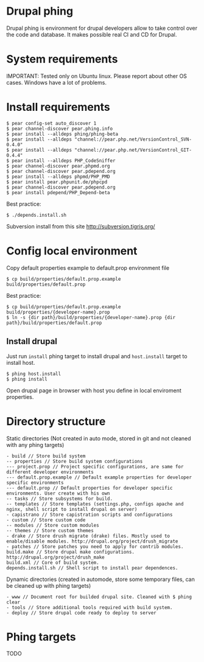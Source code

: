 # Drupal phing

Drupal phing is environment for drupal developers
allow to take control over the code and database.
It makes possible real CI and CD for Drupal.

# System requirements

IMPORTANT: Tested only on Ubuntu linux.
Please report about other OS cases.
Windows have a lot of problems.

# Install requirements

    $ pear config-set auto_discover 1
    $ pear channel-discover pear.phing.info
    $ pear install --alldeps phing/phing-beta
    $ pear install --alldeps "channel://pear.php.net/VersionControl_SVN-0.4.0"    
    $ pear install --alldeps "channel://pear.php.net/VersionControl_GIT-0.4.4"
    $ pear install --alldeps PHP_CodeSniffer
    $ pear channel-discover pear.phpmd.org
    $ pear channel-discover pear.pdepend.org
    $ pear install --alldeps phpmd/PHP_PMD
    $ pear install pear.phpunit.de/phpcpd
    $ pear channel-discover pear.pdepend.org
    $ pear install pdepend/PHP_Depend-beta

Best practice:

    $ ./depends.install.sh

Subversion install from this site
http://subversion.tigris.org/

# Config local environment

Copy default properties example to default.prop environment file

    $ cp build/properties/default.prop.example build/properties/default.prop

Best practice:

    $ cp build/properties/default.prop.example build/properties/{developer-name}.prop
    $ ln -s {dir path}/build/properties/{developer-name}.prop {dir path}/build/properties/default.prop

## Install drupal ##

Just run `install` phing target to install drupal and `host.install` target to install host.

    $ phing host.install
    $ phing install

Open drupal page in browser with host you define in local enviroment properties.

# Directory structure

Static directories (Not created in auto mode, stored in git and not cleaned with any phing targets)

    - build // Store build system
    -- properties // Store build system configurations
    --- project.prop // Project specific configurations, are same for different developer environments
    --- default.prop.example // Default example properties for developer specific environments
    --- default.prop // Default properties for developer specific environments. User create with his own
    -- tasks // Store subsystems for build.
    -- templates // Store templates (settings.php, configs apache and nginx, shell script to install drupal on server)
    - capistrano // Store capistration scripts and configurations
    - custom // Store custom code
    -- modules // Store custom modules
    -- themes // Store custom themes
    - drake // Store drush migrate (drake) files. Mostly used to enable/disable modules. http://drupal.org/project/drush_migrate
    - patches // Store patches you need to apply for contrib modules.
    build.make // Store drupal make configurations. http://drupal.org/project/drush_make
    build.xml // Core of build system.
    depends.install.sh // Shell script to install pear dependences.

Dynamic directories (created in automode, store some temporary files, can be cleaned up with phing targets)

    - www // Document root for builded drupal site. Cleaned with $ phing clear
    - tools // Store additional tools required with build system.
    - deploy // Store drupal code ready to deploy to server

# Phing targets

TODO
